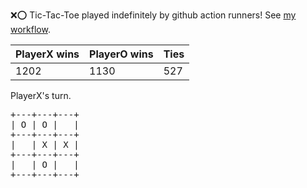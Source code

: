 :x::o: Tic-Tac-Toe played indefinitely by github action runners! See [my workflow](.github/workflows/play.yaml).

|PlayerX wins|PlayerO wins|Ties|
|-|-|-|
|1202|1130|527|

PlayerX's turn.

<pre>
+---+---+---+
| O | O |   |
+---+---+---+
|   | X | X |
+---+---+---+
|   | O |   |
+---+---+---+
</pre>